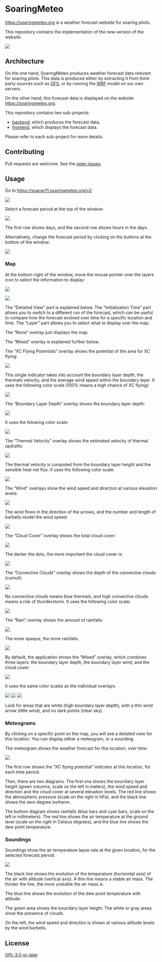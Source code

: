 # SoaringMeteo

https://soaringmeteo.org is a weather forecast website for soaring
pilots.

This repository contains the implementation of the new version of
the website.

![](images/soaringmeteo.png)

## Architecture

On the one hand, SoaringMeteo produces weather forecast data
relevant for soaring pilots. This data is produced either by
extracting it from third-party sources such as [GFS], or by running
the [WRF] model on our own servers.

On the other hand, this forecast data is displayed on the website
https://soaringmeteo.org.

This repository contains two sub-projects:

- [backend](backend/), which produces the forecast data,
- [frontend](frontend/), which displays the forecast data.

Please refer to each sub-project for more details.

## Contributing

Pull requests are welcome. See the [open issues].

## Usage

Go to https://soarwrf1.soaringmeteo.org/v2.

![](images/overview.png)

Select a forecast period at the top of the window:

![](images/controls-period.png)

The first row shows days, and the second row shows hours in the days.

Alternatively, change the forecast period by clicking on the buttons at the bottom of the window:

![](images/controls-period2.png)

### Map

At the bottom-right of the window, move the mouse pointer over the layers icon to select the information to display:

![](images/controls-layers.png)

![](images/controls-layers-meteogram.png)

The “Detailed View” part is explained below. The “Initialization Time” part allows you to switch to a different run of the forecast, which can be useful to compare how the forecast evolved over time for a specific location and time. The “Layer” part allows you to select what to display over the map.

The “None” overlay just displays the map.

The “Mixed” overlay is explained further below.

The “XC Flying Potentials” overlay shows the potential of the area for XC flying:

![](images/controls-layers-thq.png)

This single indicator takes into account the boundary layer depth, the thermals velocity, and the average wind speed within the boundary layer. It uses the following color scale (100% means a high chance of XC flying):

![](images/key-thq.png)

The “Boundary Layer Depth” overlay shows the boundary layer depth:

![](images/controls-layers-bld.png)

It uses the folowing color scale:

![](images/key-bld.png)

The “Thermal Velocity” overlay shows the estimated velocity of thermal updrafts:

![](images/controls-layers-thermal-velocity.png)

The thermal velocity is computed from the boundary layer height and the sensible heat net flux.
It uses the following color scale:

![](images/key-thermal-velocity.png)

The “Wind” overlays show the wind speed and direction at various elevation levels:

![](images/controls-layers-wind.png)

The wind flows in the direction of the arrows, and the number and length of barbells model the wind speed:

![](images/key-wind.png)

The “Cloud Cover” overlay shows the total cloud cover:

![](images/controls-layers-cc.png)

The darker the dots, the more important the cloud cover is:

![](images/key-cc.png)

The “Convective Clouds” overlay shows the depth of the convective clouds (cumuli):

![](images/controls-layers-cumuli.png)

No convective clouds means blue thermals, and high convective clouds means a risk of thunderstorm.
It uses the following color scale:

![](images/key-cumuli.png)

The “Rain” overlay shows the amount of rainfalls:

![](images/controls-layers-rain.png)

The more opaque, the more rainfalls:

![](images/key-rain.png)

By default, the application shows the “Mixed” overlay, which combines three layers: the boundary layer depth, the boundary layer wind, and the cloud cover:

![](images/controls-layers-mixed.png)

It uses the same color scales as the individual overlays:

![](images/key-bld.png) ![](images/key-wind.png) ![](images/key-cc.png)

Look for areas that are white (high boundary layer depth), with a thin wind arrow (little wind), and no dark points (clear sky).

### Meteograms

By clicking on a specific point on the map, you will see a detailed view for this location. You can display either a meteogram, or a sounding.

The meteogram shows the weather forecast for this location, over time:

![](images/meteogram.png)

The first row shows the “XC flying potential” indicator at this location, for each time period.

Then, there are two diagrams. The first one shows the boundary layer height (green columns, scale on the left in meters), the wind speed and direction and the cloud cover at several elevation levels. The red line shows the atmospheric pressure (scale on the right in hPa), and the black line shows the zero degree isotherm.

The bottom diagram shows rainfalls (blue bars and cyan bars, scale on the left in millimeters). The red line shows the air temperature at the ground level (scale on the right in Celsius degrees), and the blue line shows the dew point temperature.

### Soundings

Soundings show the air temperature lapse rate at the given location, for the selected forecast period:

![](images/sounding.png)

The black line shows the evolution of the temperature (horizontal axis) of the air with altitude (vertical axis). A thin line means a stable air mass. The thicker the line, the more unstable the air mass is.

The blue line shows the evolution of the dew point temperature with altitude.

The green area shows the boundary layer height. The white or gray areas show the presence of clouds.

On the left, the wind speed and direction is shown at various altitude levels by the wind barbells.

## License

[GPL-3.0-or-later]

[GFS]: https://www.ncdc.noaa.gov/data-access/model-data/model-datasets/global-forcast-system-gfs
[WRF]: https://www2.mmm.ucar.edu/wrf/users/
[open issues]: https://github.com/soaringmeteo/soaringmeteo/issues
[GPL-3.0-or-later]: https://choosealicense.com/licenses/gpl-3.0/
